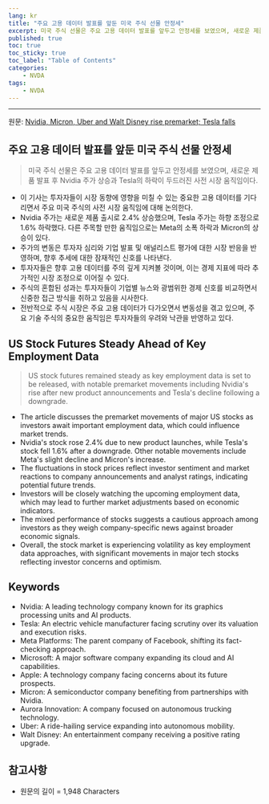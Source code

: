 ```yaml
---
lang: kr
title: "주요 고용 데이터 발표를 앞둔 미국 주식 선물 안정세"
excerpt: 미국 주식 선물은 주요 고용 데이터 발표를 앞두고 안정세를 보였으며, 새로운 제품 발표 후 Nvidia 주가 상승과 Tesla의 하락이 두드러진 사전 시장 움직임이다.
published: true
toc: true
toc_sticky: true
toc_label: "Table of Contents"
categories:
    - NVDA
tags:
    - NVDA
---
```


---

  원문: [Nvidia, Micron, Uber and Walt Disney rise premarket; Tesla falls](https://www.investing.com/news/stock-market-news/nvidia-micron-uber-and-walt-disney-rise-premarket-tesla-falls-3800140)

## 주요 고용 데이터 발표를 앞둔 미국 주식 선물 안정세

> 미국 주식 선물은 주요 고용 데이터 발표를 앞두고 안정세를 보였으며, 새로운 제품 발표 후 Nvidia 주가 상승과 Tesla의 하락이 두드러진 사전 시장 움직임이다.


- 이 기사는 투자자들이 시장 동향에 영향을 미칠 수 있는 중요한 고용 데이터를 기다리면서 주요 미국 주식의 사전 시장 움직임에 대해 논의한다.
- Nvidia 주가는 새로운 제품 출시로 2.4% 상승했으며, Tesla 주가는 하향 조정으로 1.6% 하락했다. 다른 주목할 만한 움직임으로는 Meta의 소폭 하락과 Micron의 상승이 있다.
- 주가의 변동은 투자자 심리와 기업 발표 및 애널리스트 평가에 대한 시장 반응을 반영하며, 향후 추세에 대한 잠재적인 신호를 나타낸다.
- 투자자들은 향후 고용 데이터를 주의 깊게 지켜볼 것이며, 이는 경제 지표에 따라 추가적인 시장 조정으로 이어질 수 있다.
- 주식의 혼합된 성과는 투자자들이 기업별 뉴스와 광범위한 경제 신호를 비교하면서 신중한 접근 방식을 취하고 있음을 시사한다.
- 전반적으로 주식 시장은 주요 고용 데이터가 다가오면서 변동성을 겪고 있으며, 주요 기술 주식의 중요한 움직임은 투자자들의 우려와 낙관을 반영하고 있다.

## US Stock Futures Steady Ahead of Key Employment Data

> US stock futures remained steady as key employment data is set to be released, with notable premarket movements including Nvidia's rise after new product announcements and Tesla's decline following a downgrade.


- The article discusses the premarket movements of major US stocks as investors await important employment data, which could influence market trends.
- Nvidia's stock rose 2.4% due to new product launches, while Tesla's stock fell 1.6% after a downgrade. Other notable movements include Meta's slight decline and Micron's increase.
- The fluctuations in stock prices reflect investor sentiment and market reactions to company announcements and analyst ratings, indicating potential future trends.
- Investors will be closely watching the upcoming employment data, which may lead to further market adjustments based on economic indicators.
- The mixed performance of stocks suggests a cautious approach among investors as they weigh company-specific news against broader economic signals.
- Overall, the stock market is experiencing volatility as key employment data approaches, with significant movements in major tech stocks reflecting investor concerns and optimism.

## Keywords

- Nvidia: A leading technology company known for its graphics processing units and AI products.
- Tesla: An electric vehicle manufacturer facing scrutiny over its valuation and execution risks.
- Meta Platforms: The parent company of Facebook, shifting its fact-checking approach.
- Microsoft: A major software company expanding its cloud and AI capabilities.
- Apple: A technology company facing concerns about its future prospects.
- Micron: A semiconductor company benefiting from partnerships with Nvidia.
- Aurora Innovation: A company focused on autonomous trucking technology.
- Uber: A ride-hailing service expanding into autonomous mobility.
- Walt Disney: An entertainment company receiving a positive rating upgrade.

## 참고사항

- 원문의 길이 = 1,948 Characters

